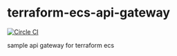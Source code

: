 # terraform-ecs-api-gateway
[![Circle CI](https://circleci.com/gh/roylines/terraform-ecs-api-gateway.svg?style=svg)](https://circleci.com/gh/roylines/terraform-ecs-api-gateway)

sample api gateway for terraform ecs
